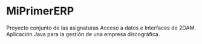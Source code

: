 # MiPrimerERP
Proyecto conjunto de las asignaturas Acceso a datos e Interfaces de 2DAM. 
Aplicación Java para la gestión de una empresa discográfica.

